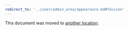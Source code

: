```yaml
---
redirect_to: '../user/admin_area/appearance.md#favicon'
---
```


This document was moved to [another location](../user/admin_area/appearance.md#favicon).
